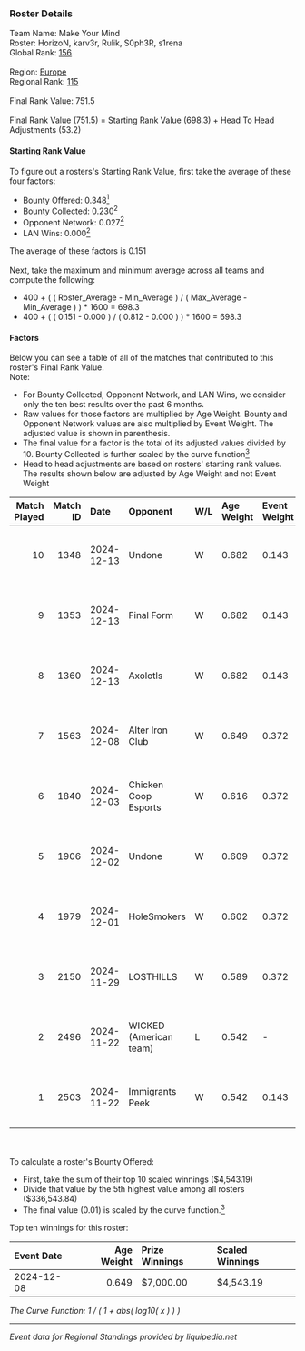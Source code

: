 ### Roster Details<br />
Team Name: Make Your Mind<br />
Roster: HorizoN, karv3r, Rulik, S0ph3R, s1rena<br />
Global Rank: [156](../../standings_global_2025_03_01.md)<br />
<br />
Region: [Europe]( ../../standings_europe_2025_03_01.md)<br />
Regional Rank: [115]( ../../standings_europe_2025_03_01.md)<br />
<br />
Final Rank Value:  751.5<br />
<br />
Final Rank Value (751.5) = Starting Rank Value (698.3) + Head To Head Adjustments (53.2)<br />

#### Starting Rank Value<br />
To figure out a rosters's Starting Rank Value, first take the average of these four factors:<br />
- Bounty Offered: 0.348[<sup>1</sup>](#table2)
- Bounty Collected: 0.230[<sup>2</sup>](#table1)
- Opponent Network: 0.027[<sup>2</sup>](#table1)
- LAN Wins: 0.000[<sup>2</sup>](#table1)

The average of these factors is 0.151<br />
<br />
Next, take the maximum and minimum average across all teams and compute the following:<br />
- 400 + ( ( Roster_Average - Min_Average ) / ( Max_Average - Min_Average ) ) * 1600 = 698.3
- 400 + ( ( 0.151 - 0.000 ) / ( 0.812 - 0.000 ) ) * 1600 = 698.3


#### Factors<br />
Below you can see a table of all of the matches that contributed to this roster's Final Rank Value.<br />
Note:<br />

- For Bounty Collected, Opponent Network, and LAN Wins, we consider only the ten best results over the past 6 months.
- Raw values for those factors are multiplied by Age Weight. Bounty and Opponent Network values are also multiplied by Event Weight. The adjusted value is shown in parenthesis.
- The final value for a factor is the total of its adjusted values divided by 10. Bounty Collected is further scaled by the curve function[<sup>3</sup>](#curveFunction)
- Head to head adjustments are based on rosters' starting rank values. The results shown below are adjusted by Age Weight and not Event Weight
<span id="table1"></span><br />


| Match Played | Match ID | Date       | Opponent               | W/L | Age Weight | Event Weight | Bounty Collected | Opponent Network | LAN Wins  | H2H Adj. | Roster                                 |
| -: | -: | :- | :- | :- | :- | :- | :- | :- | :- | -: | :- |
|           10 |     1348 | 2024-12-13 | Undone                 | W   | 0.682      | 0.143        | 0.002 (0.000)    | 0.314 (0.031)    | 0 (0.000) |    11.64 | HorizoN, karv3r, Rulik, S0ph3R, s1rena |
|            9 |     1353 | 2024-12-13 | Final Form             | W   | 0.682      | 0.143        | 0.001 (0.000)    | 0.076 (0.007)    | 0 (0.000) |     7.17 | HorizoN, karv3r, Rulik, S0ph3R, s1rena |
|            8 |     1360 | 2024-12-13 | Axolotls               | W   | 0.682      | 0.143        | 0.000 (0.000)    | 0.000 (0.000)    | 0 (0.000) |     2.90 | HorizoN, karv3r, Rulik, S0ph3R, s1rena |
|            7 |     1563 | 2024-12-08 | Alter Iron Club        | W   | 0.649      | 0.372        | 0.009 (0.002)    | 0.391 (0.094)    | 0 (0.000) |    10.46 | HorizoN, karv3r, Rulik, S0ph3R, s1rena |
|            6 |     1840 | 2024-12-03 | Chicken Coop Esports   | W   | 0.616      | 0.372        | 0.006 (0.001)    | 0.173 (0.040)    | 0 (0.000) |     9.15 | HorizoN, karv3r, Rulik, S0ph3R, s1rena |
|            5 |     1906 | 2024-12-02 | Undone                 | W   | 0.609      | 0.372        | 0.002 (0.001)    | 0.314 (0.071)    | 0 (0.000) |    11.35 | HorizoN, karv3r, Rulik, S0ph3R, s1rena |
|            4 |     1979 | 2024-12-01 | HoleSmokers            | W   | 0.602      | 0.372        | 0.000 (0.000)    | 0.000 (0.000)    | 0 (0.000) |     3.02 | HorizoN, karv3r, Rulik, S0ph3R, s1rena |
|            3 |     2150 | 2024-11-29 | LOSTHILLS              | W   | 0.589      | 0.372        | 0.000 (0.000)    | 0.029 (0.006)    | 0 (0.000) |     3.12 | HorizoN, karv3r, Rulik, S0ph3R, s1rena |
|            2 |     2496 | 2024-11-22 | WICKED (American team) | L   | 0.542      | -            | -                | -                | -         |   -12.63 | HorizoN, karv3r, Rulik, S0ph3R, s1rena |
|            1 |     2503 | 2024-11-22 | Immigrants Peek        | W   | 0.542      | 0.143        | 0.001 (0.000)    | 0.248 (0.019)    | 0 (0.000) |     7.02 | HorizoN, karv3r, Rulik, S0ph3R, s1rena |

<br />
<span id="table2"></span><br />
To calculate a roster's Bounty Offered:<br />

- First, take the sum of their top 10 scaled winnings ($4,543.19)
- Divide that value by the 5th highest value among all rosters ($336,543.84)
- The final value (0.01) is scaled by the curve function.[<sup>3</sup>](#curveFunction)

Top ten winnings for this roster:<br />

| Event Date | Age Weight | Prize Winnings | Scaled Winnings |
| :- | -: | :- | :- |
| 2024-12-08 |      0.649 | $7,000.00      | $4,543.19       |


<span id="curveFunction"></span>_The Curve Function: 1 / ( 1 + abs( log10( x ) ) )_<br />

---
_Event data for Regional Standings provided by liquipedia.net_<br />
